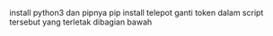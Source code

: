 install python3 dan pipnya
pip install telepot
ganti token dalam script tersebut yang terletak dibagian bawah
